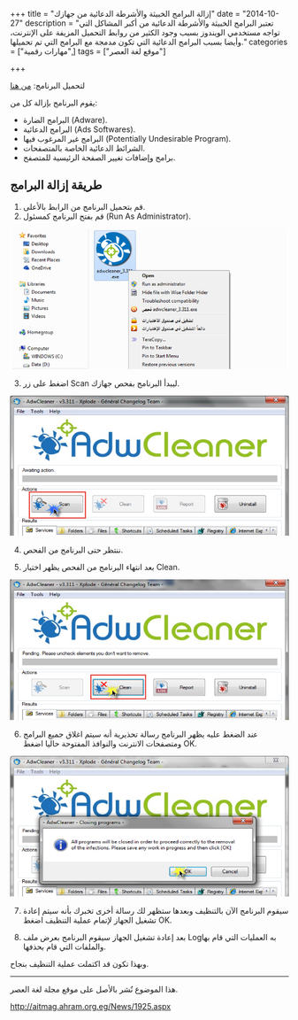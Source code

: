 +++
title = "إزالة البرامج الخبيثة والأشرطة الدعائية من جهازك"
date = "2014-10-27"
description = "تعتبر البرامج الخبيثة والأشرطة الدعائية من أكبر المشاكل التي تواجه مستخدمي الويندوز بسبب وجود الكثير من روابط التحميل المزيفة على الإنترنت، وأيضا بسبب البرامج الدعائية التي تكون مدمجة مع البرامج التي تم تحميلها."
categories = ["مهارات رقمية",]
tags = ["موقع لغة العصر"]

+++

لتحميل البرنامج: [من هنا](https://toolslib.net/downloads/finish/1/)

يقوم البرنامج بإزالة كل من:

-   البرامج الضارة (Adware).
-   البرامج الدعائية (Ads Softwares).
-   البرامج غير المرغوب فيها (Potentially Undesirable Program).
-   الشرائط الدعائية الخاصة بالمتصفحات.
-   برامج وإضافات تغيير الصفحة الرئيسية للمتصفح.

## طريقة إزالة البرامج

1. قم بتحميل البرنامج من الرابط بالأعلى.
2. قم بفتح البرنامج كمسئول (Run As Administrator).

![2](images/2014-635494024613920283-392.png)

3. اضغط على زر Scan ليبدأ البرنامج بفحص جهازك.

![3](images/2014-635494024703761733-376.png)

4. ننتظر حتى البرنامج من الفحص.

5. بعد انتهاء البرنامج من الفحص يظهر اختيار Clean.

![5](images/2014-635494024829852255-985.png)

6. عند الضغط عليه يظهر البرنامج رسالة تحذيرية أنه سيتم اغلاق جميع البرامج ومتصفحات الانترنت والنوافذ المفتوحة حاليا اضغط OK.

![6](images/2014-635494024914537587-453.png)

7. سيقوم البرنامج الآن بالتنظيف وبعدها ستظهر لك رسالة أخرى تخبرك بأنه سيتم إعادة تشغيل الجهاز لإتمام عملية التنظيف اضغط OK.

8. بعد إعادة تشغيل الجهاز سيقوم البرنامج بعرض ملف Logبه العمليات التي قام بها والملفات التي قام بحذفها.

وبهذا تكون قد اكتملت عملية التنظيف بنجاح.

---

هذا الموضوع نٌشر باﻷصل على موقع مجلة لغة العصر.

http://aitmag.ahram.org.eg/News/1925.aspx
